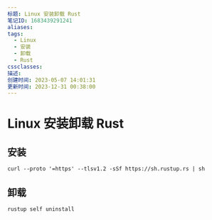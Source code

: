 ```yaml
---
标题: Linux 安装卸载 Rust
笔记ID: 1683439291241
aliases: 
tags:
  - Linux
  - 安装
  - 卸载
  - Rust
cssclasses: 
描述: 
创建时间: 2023-05-07 14:01:31
更新时间: 2023-12-31 00:38:00
---
```


# Linux 安装卸载 Rust

## 安装

```shell
curl --proto '=https' --tlsv1.2 -sSf https://sh.rustup.rs | sh
```

## 卸载

```shell
rustup self uninstall
```
